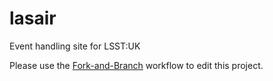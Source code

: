 # lasair
Event handling site for LSST:UK

Please use the [Fork-and-Branch](https://blog.scottlowe.org/2015/01/27/using-fork-branch-git-workflow/) workflow to edit this project.

